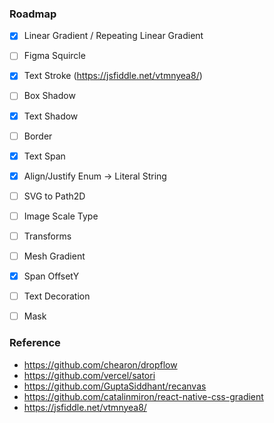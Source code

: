 ### Roadmap

- [x] Linear Gradient / Repeating Linear Gradient
- [ ] Figma Squircle
- [x] Text Stroke (https://jsfiddle.net/vtmnyea8/)
- [ ] Box Shadow
- [x] Text Shadow
- [ ] Border
- [x] Text Span
- [x] Align/Justify Enum -> Literal String
- [ ] SVG to Path2D
- [ ] Image Scale Type
- [ ] Transforms
- [ ] Mesh Gradient
- [x] Span OffsetY
- [ ] Text Decoration
- [ ] Mask



### Reference

- https://github.com/chearon/dropflow
- https://github.com/vercel/satori
- https://github.com/GuptaSiddhant/recanvas
- https://github.com/catalinmiron/react-native-css-gradient
- https://jsfiddle.net/vtmnyea8/